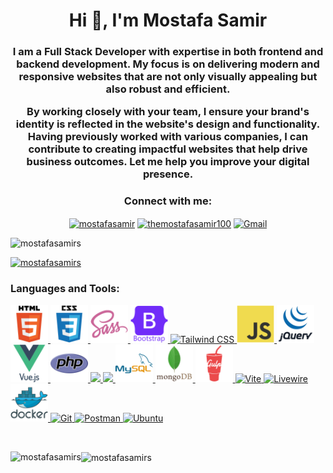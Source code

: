 <h1 align="center">Hi 👋, I'm Mostafa Samir</h1>
<h3 align="center">
I am a Full Stack Developer with expertise in both frontend and backend development. My focus is on delivering modern and responsive websites that are not only visually appealing but also robust and efficient.
  
By working closely with your team, I ensure your brand's identity is reflected in the website's design and functionality. Having previously worked with various companies, I can contribute to creating impactful websites that help drive business outcomes. Let me help you improve your digital presence.
</h3>
<h3 align="center">Connect with me:</h3>

<p align="center">
<a href="https://dev.to/mostafasamir" target="blank"><img align="center" src="https://raw.githubusercontent.com/rahuldkjain/github-profile-readme-generator/master/src/images/icons/Social/devto.svg" alt="mostafasamir" height="30" width="40" /></a> <a href="https://linkedin.com/in/themostafasamir100" target="blank"><img align="center" src="https://raw.githubusercontent.com/rahuldkjain/github-profile-readme-generator/master/src/images/icons/Social/linked-in-alt.svg" alt="themostafasamir100" height="30" width="40" /></a> <a href="mailto: themostafa100@gmail.com" target="_blank"><img align="center" src="https://img.shields.io/badge/gmail-%23E4605F.svg?&style=flat-square&logo=gmail&logoColor=white" alt="Gmail"></a>  
</p>

<p align="left"> <img src="https://komarev.com/ghpvc/?username=mostafasamirs&label=Profile%20views&color=0e75b6&style=flat" alt="mostafasamirs" /> </p>

<p align="left"> <a href="https://github.com/ryo-ma/github-profile-trophy"><img src="https://github-profile-trophy.vercel.app/?username=mostafasamirs" alt="mostafasamirs" /></a> </p>

<h3 align="left">Languages and Tools:</h3>
<p align="left">
  <a href="https://www.w3.org/html/" target="_blank" rel="noreferrer">
    <img src="https://raw.githubusercontent.com/devicons/devicon/master/icons/html5/html5-original-wordmark.svg" alt="HTML" width="60" height="60"/>
  </a>
  <a href="https://www.w3schools.com/css/" target="_blank" rel="noreferrer">
    <img src="https://raw.githubusercontent.com/devicons/devicon/master/icons/css3/css3-original-wordmark.svg" alt="CSS" width="60" height="60"/>
  </a>
  <a href="https://sass-lang.com" target="_blank" rel="noreferrer">
    <img src="https://raw.githubusercontent.com/devicons/devicon/master/icons/sass/sass-original.svg" alt="Sass" width="60" height="60"/>
  </a>
  <a href="https://getbootstrap.com" target="_blank" rel="noreferrer">
    <img src="https://raw.githubusercontent.com/devicons/devicon/master/icons/bootstrap/bootstrap-plain-wordmark.svg" alt="Bootstrap" width="60" height="60"/>
  </a>
  <a href="https://tailwindcss.com/" target="_blank" rel="noreferrer">
    <img src="https://www.vectorlogo.zone/logos/tailwindcss/tailwindcss-icon.svg" alt="Tailwind CSS" width="60" height="60"/>
  </a>
  <a href="https://developer.mozilla.org/en-US/docs/Web/JavaScript" target="_blank" rel="noreferrer">
    <img src="https://raw.githubusercontent.com/devicons/devicon/master/icons/javascript/javascript-original.svg" alt="JavaScript" width="60" height="60"/>
  </a>
  <a href="https://jquery.com/" target="_blank" rel="noreferrer">
    <img src="https://raw.githubusercontent.com/devicons/devicon/master/icons/jquery/jquery-original-wordmark.svg" alt="jQuery" width="60" height="60"/>
  </a>
  <a href="https://vuejs.org/" target="_blank" rel="noreferrer">
    <img src="https://raw.githubusercontent.com/devicons/devicon/master/icons/vuejs/vuejs-original-wordmark.svg" alt="Vue.js" width="60" height="60"/>
  </a>
  <a href="https://www.php.net" target="_blank" rel="noreferrer">
    <img src="https://raw.githubusercontent.com/devicons/devicon/master/icons/php/php-original.svg" alt="PHP" width="60" height="60"/>
  </a>
  <a href="https://laravel.com/"> <img src="https://raw.githubusercontent.com/laravel/art/master/logo-lockup/5%20SVG/2%20CMYK/1%20Full%20Color/laravel-logolockup-cmyk-red.svg" height="60"> </a> 
 <a href="https://getcomposer.org/"><img src="https://getcomposer.org/img/logo-composer-transparent.png" height="60"> </a> 
  <a href="https://www.mysql.com/" target="_blank" rel="noreferrer">
    <img src="https://raw.githubusercontent.com/devicons/devicon/master/icons/mysql/mysql-original-wordmark.svg" alt="MySQL" width="60" height="60"/>
  </a>
  <a href="https://www.mongodb.com/" target="_blank" rel="noreferrer">
    <img src="https://raw.githubusercontent.com/devicons/devicon/master/icons/mongodb/mongodb-original-wordmark.svg" alt="MongoDB" width="60" height="60"/>
  </a>
  <a href="https://gulpjs.com" target="_blank" rel="noreferrer">
    <img src="https://raw.githubusercontent.com/devicons/devicon/master/icons/gulp/gulp-plain.svg" alt="Gulp.js" width="60" height="60"/>
  </a>
  <a href="https://vitejs.dev/" target="_blank" rel="noreferrer">
    <img src="https://vitejs.dev/logo.svg" alt="Vite" width="60" height="60"/>
  </a>
  
<a href="https://laravel-livewire.com/" target="_blank" rel="noreferrer">
  <img src="https://img.shields.io/badge/livewire-4e56a6?style=for-the-badge&logo=livewire&logoColor=white" alt="Livewire" width="150" height="40"/>
</a>

  <a href="https://www.docker.com/" target="_blank" rel="noreferrer">
    <img src="https://raw.githubusercontent.com/devicons/devicon/master/icons/docker/docker-original-wordmark.svg" alt="Docker" width="60" height="60"/>
  </a>
  <a href="https://git-scm.com/" target="_blank" rel="noreferrer">
    <img src="https://www.vectorlogo.zone/logos/git-scm/git-scm-icon.svg" alt="Git" width="60" height="60"/>
  </a>
  <a href="https://postman.com" target="_blank" rel="noreferrer">
    <img src="https://www.vectorlogo.zone/logos/getpostman/getpostman-icon.svg" alt="Postman" width="60" height="60"/>
  </a>
<a href="https://ubuntu.com" target="_blank" rel="noreferrer">
  <img src="https://img.shields.io/badge/Ubuntu-E95420?style=for-the-badge&logo=ubuntu&logoColor=white" alt="Ubuntu" width="60" height="60"/>
</a>
</p>
<br>
<p><img align="left" src="https://github-readme-stats.vercel.app/api/top-langs?username=mostafasamirs&show_icons=true&locale=en&layout=compact" alt="mostafasamirs" /></p>
<p><img align="center" src="https://github-readme-streak-stats.herokuapp.com/?user=mostafasamirs&" alt="mostafasamirs" /></p>
